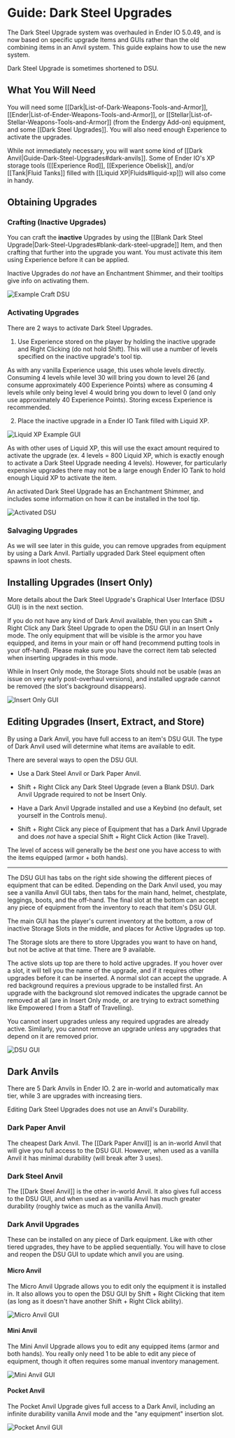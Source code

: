 # Guide: Dark Steel Upgrades

The Dark Steel Upgrade system was overhauled in Ender IO 5.0.49, and is now based on specific upgrade Items and GUIs rather than the old combining items in an Anvil system.  This guide explains how to use the new system.

Dark Steel Upgrade is sometimes shortened to DSU.

## What You Will Need

You will need some [[Dark|List-of-Dark-Weapons-Tools-and-Armor]], [[Ender|List-of-Ender-Weapons-Tools-and-Armor]], or [[Stellar|List-of-Stellar-Weapons-Tools-and-Armor]] (from the Endergy Add-on) equipment, and some [[Dark Steel Upgrades]].  You will also need enough Experience to activate the upgrades.

While not immediately necessary, you will want some kind of [[Dark Anvil|Guide-Dark-Steel-Upgrades#dark-anvils]].  Some of Ender IO's XP storage tools ([[Experience Rod]], [[Experience Obelisk]], and/or [[Tank|Fluid Tanks]] filled with [[Liquid XP|Fluids#liquid-xp]]) will also come in handy.

## Obtaining Upgrades

### Crafting (Inactive Upgrades)

You can craft the **inactive** Upgrades by using the [[Blank Dark Steel Upgrade|Dark-Steel-Upgrades#blank-dark-steel-upgrade]] Item, and then crafting that further into the upgrade you want.  You must activate this item using Experience before it can be applied.

Inactive Upgrades do *not* have an Enchantment Shimmer, and their tooltips give info on activating them.

![Example Craft DSU](images/Guides/DSU_Crafting.png)

### Activating Upgrades

There are 2 ways to activate Dark Steel Upgrades.

1. Use Experience stored on the player by holding the inactive upgrade and Right Clicking (do not hold Shift).  This will use a number of levels specified on the inactive upgrade's tool tip.

As with any vanilla Experience usage, this uses whole levels directly.  Consuming 4 levels while level 30 will bring you down to level 26 (and consume approximately 400 Experience Points) where as consuming 4 levels while only being level 4 would bring you down to level 0 (and only use approximately 40 Experience Points).  Storing excess Experience is recommended.

2. Place the inactive upgrade in a Ender IO Tank filled with Liquid XP.

![Liquid XP Example GUI](images/Guides/LiquidXP_DSU_Activation.png)

As with other uses of Liquid XP, this will use the exact amount required to activate the upgrade (ex. 4 levels = 800 Liquid XP, which is exactly enough to activate a Dark Steel Upgrade needing 4 levels).  However, for particularly expensive upgrades there may not be a large enough Ender IO Tank to hold enough Liquid XP to activate the item.

An activated Dark Steel Upgrade has an Enchantment Shimmer, and includes some information on how it can be installed in the tool tip.

![Activated DSU](images/Guides/Active_DSU.png)

### Salvaging Upgrades

As we will see later in this guide, you can remove upgrades from equipment by using a Dark Anvil.  Partially upgraded Dark Steel equipment often spawns in loot chests.

## Installing Upgrades (Insert Only)

More details about the Dark Steel Upgrade's Graphical User Interface (DSU GUI) is in the next section.

If you do not have any kind of Dark Anvil available, then you can Shift + Right Click any Dark Steel Upgrade to open the DSU GUI in an Insert Only mode.  The only equipment that will be visible is the armor you have equipped, and items in your main or off hand (recommend putting tools in your off-hand).  Please make sure you have the correct item tab selected when inserting upgrades in this mode.

While in Insert Only mode, the Storage Slots should not be usable (was an issue on very early post-overhaul versions), and installed upgrade cannot be removed (the slot's background disappears).

![Insert Only GUI](images/Guides/DSU_GUI_Insert_Only.png)

## Editing Upgrades (Insert, Extract, and Store)

By using a Dark Anvil, you have full access to an item's DSU GUI.  The type of Dark Anvil used will determine what items are available to edit.

There are several ways to open the DSU GUI.

* Use a Dark Steel Anvil or Dark Paper Anvil.

* Shift + Right Click any Dark Steel Upgrade (even a Blank DSU).  Dark Anvil Upgrade required to not be Insert Only.

* Have a Dark Anvil Upgrade installed and use a Keybind (no default, set yourself in the Controls menu).

* Shift + Right Click any piece of Equipment that has a Dark Anvil Upgrade and does *not* have a special Shift + Right Click Action (like Travel).

The level of access will generally be the *best* one you have access to with the items equipped (armor + both hands).

***

The DSU GUI has tabs on the right side showing the different pieces of equipment that can be edited.  Depending on the Dark Anvil used, you may see a vanilla Anvil GUI tabs, then tabs for the main hand, helmet, chestplate, leggings, boots, and the off-hand.  The final slot at the bottom can accept any piece of equipment from the inventory to reach that item's DSU GUI.

The main GUI has the player's current inventory at the bottom, a row of inactive Storage Slots in the middle, and places for Active Upgrades up top.

The Storage slots are there to store Upgrades you want to have on hand, but not be active at that time.  There are 9 available.

The active slots up top are there to hold active upgrades.  If you hover over a slot, it will tell you the name of the upgrade, and if it requires other upgrades before it can be inserted.  A normal slot can accept the upgrade.  A red background requires a previous upgrade to be installed first.  An upgrade with the background slot removed indicates the upgrade cannot be removed at all (are in Insert Only mode, or are trying to extract something like Empowered I from a Staff of Travelling).

You cannot insert upgrades unless any required upgrades are already active.  Similarly, you cannot remove an upgrade unless any upgrades that depend on it are removed prior.

![DSU GUI](images/Guides/Missing_Prereq_Upgrade.png)

## Dark Anvils

There are 5 Dark Anvils in Ender IO.  2 are in-world and automatically max tier, while 3 are upgrades with increasing tiers.

Editing Dark Steel Upgrades does not use an Anvil's Durability.

### Dark Paper Anvil

The cheapest Dark Anvil.  The [[Dark Paper Anvil]] is an in-world Anvil that will give you full access to the DSU GUI.  However, when used as a vanilla Anvil it has minimal durability (will break after 3 uses).

### Dark Steel Anvil

The [[Dark Steel Anvil]] is the other in-world Anvil.  It also gives full access to the DSU GUI, and when used as a vanilla Anvil has much greater durability (roughly twice as much as the vanilla Anvil).

### Dark Anvil Upgrades

These can be installed on any piece of Dark equipment.  Like with other tiered upgrades, they have to be applied sequentially.  You will have to close and reopen the DSU GUI to update which anvil you are using.

#### Micro Anvil

The Micro Anvil Upgrade allows you to edit only the equipment it is installed in.  It also allows you to open the DSU GUI by Shift + Right Clicking that item (as long as it doesn't have another Shift + Right Click ability).

![Micro Anvil GUI](images/Guides/Micro_Anvil_GUI.png)

#### Mini Anvil

The Mini Anvil Upgrade allows you to edit any equipped items (armor and both hands).  You really only need 1 to be able to edit any piece of equipment, though it often requires some manual inventory management.

![Mini Anvil GUI](images/Guides/Mini_Anvil_GUI.png)

#### Pocket Anvil

The Pocket Anvil Upgrade gives full access to a Dark Anvil, including an infinite durability vanilla Anvil mode and the "any equipment" insertion slot.

![Pocket Anvil GUI](images/Guides/Pocket_Anvil_GUI.png)

